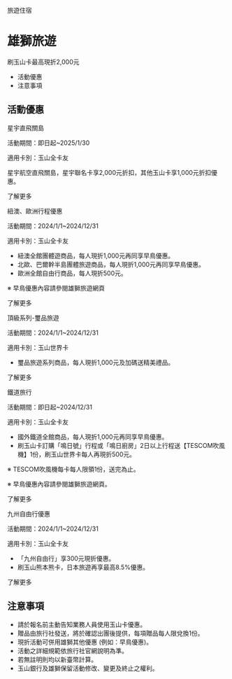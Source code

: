 旅遊住宿

# 雄獅旅遊  

刷玉山卡最高現折2,000元

  * 活動優惠
  * 注意事項

## 活動優惠

星宇直飛關島

活動期間：即日起~2025/1/30

適用卡別：玉山全卡友

星宇航空直飛關島，星宇聯名卡享2,000元折扣，其他玉山卡享1,000元折扣優惠。

了解更多

  

紐澳、歐洲行程優惠

活動期間：2024/1/1~2024/12/31

適用卡別：玉山全卡友

  * 紐澳全館團體遊商品，每人現折1,000元再同享早鳥優惠。
  * 北歐、巴爾幹半島團體旅遊商品，每人現折1,000元再同享早鳥優惠。
  * 歐洲全館自由行商品，每人現折500元。

  

※ 早鳥優惠內容請參閱雄獅旅遊網頁

了解更多

  

頂級系列-璽品旅遊

活動期間：2024/1/1~2024/12/31

適用卡別：玉山世界卡

  * 璽品旅遊系列商品，每人現折1,000元及加碼送精美禮品。

  

了解更多

  

鐵道旅行

活動期間：即日起~2024/12/31

適用卡別：玉山全卡友

  * 國外鐵道全館商品，每人現折1,000元再同享早鳥優惠。
  * 刷玉山卡訂購「鳴日號」行程或「鳴日廚房」2日以上行程送【TESCOM吹風機】1份，刷玉山世界卡每人再現折500元。

※ TESCOM吹風機每卡每人限領1份，送完為止。

※ 早鳥優惠內容請參閱雄獅旅遊網頁。

了解更多

  

九州自由行優惠

活動期間：2024/1/1~2024/12/31

適用卡別：玉山全卡友

  * 「九州自由行」享300元現折優惠。
  * 刷玉山熊本熊卡，日本旅遊再享最高8.5%優惠。

  

了解更多

  

## 注意事項

  * 請於報名前主動告知業務人員使用玉山卡優惠。
  * 贈品由旅行社發送，將於確認出團後提供，每項贈品每人限兌換1份。
  * 現折活動可併用雄獅其他優惠 (例如：早鳥優惠)。
  * 活動之詳細規範依旅行社官網說明為準。
  * 若無註明則均以新臺幣計算。
  * 玉山銀行及雄獅保留活動修改、變更及終止之權利。

